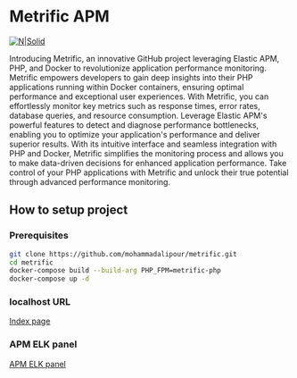 # Metrific APM
[![N|Solid](https://ucd76b52131d8363825d063c9c39.previews.dropboxusercontent.com/p/thumb/AB7KWAo2PeaNnvnHmmn5qQzL6LHhJ4WZ4_IxtLC19DIJc4-8CXTULaqMMLkZ_5H4SZmfh8yMELlJXLByjHfQ64OrzHPZ1aXWWl0ylJcgL8wSctrRUYDwCDiSh6TfQUUFe-cv4uRfPQG5QtIPjlqv4r5YrQN6BvBkG1sI8EDtK6wwVruSOAtfnuloNOde1UWQzGbNTj9etmT-Sg4d1084QiknN9rMK9fTTt7jzfyOnh3ek-AQ33r_k2I0THha1uBuaxLqHEA6KgWUQQ8vZAtGFctN8_rYexvDQ7kw7U5AwdNYbv5fi9hGHwrturhjRNOF4sZrq-0wnvYWz9YgzPbY4NqiUtgv99xKKko0MUfI2f9x7Qh1M5UGzgMrznVEevR5yAnrSaSXnIEJIhrAosrxq3h3e8yT7bFYmVrqEH_igVmlEQ/p.png)](https://nodesource.com/products/nsolid)

Introducing Metrific, an innovative GitHub project leveraging Elastic APM, PHP, and Docker to revolutionize application performance monitoring. Metrific empowers developers to gain deep insights into their PHP applications running within Docker containers, ensuring optimal performance and exceptional user experiences. With Metrific, you can effortlessly monitor key metrics such as response times, error rates, database queries, and resource consumption. Leverage Elastic APM's powerful features to detect and diagnose performance bottlenecks, enabling you to optimize your application's performance and deliver superior results. With its intuitive interface and seamless integration with PHP and Docker, Metrific simplifies the monitoring process and allows you to make data-driven decisions for enhanced application performance. Take control of your PHP applications with Metrific and unlock their true potential through advanced performance monitoring.

## How to setup project

### Prerequisites
``` bash
git clone https://github.com/mohammadalipour/metrific.git
cd metrific
docker-compose build --build-arg PHP_FPM=metrific-php
docker-compose up -d
```

### localhost URL
[Index page](http://localhost:8080 "Click here to visit our website")


### APM ELK panel
[APM ELK panel](http://localhost:5601/app/apm/services/metrific/overview?rangeFrom=now-2m&rangeTo=now&comparisonEnabled=true&comparisonType=day "Click here to visit our website")
